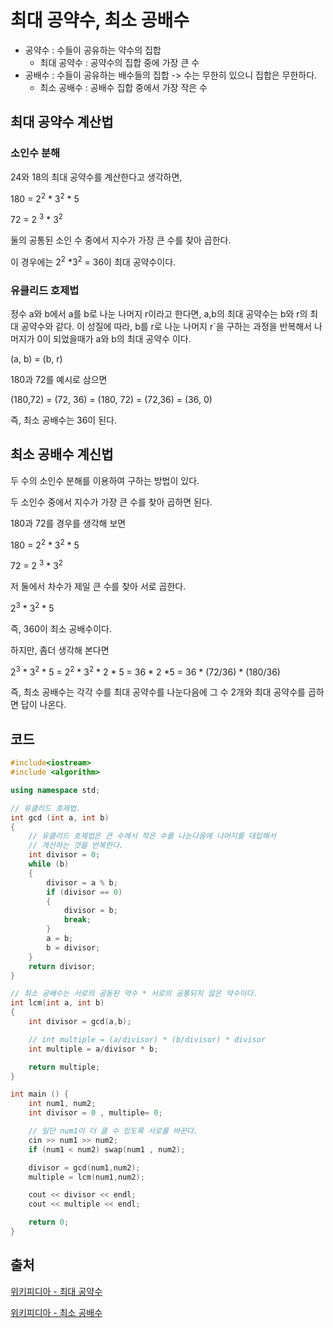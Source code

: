# 최대 공약수, 최소 공배수

- 공약수 : 수들이 공유하는 약수의 집합
  - 최대 공약수 : 공약수의 집합 중에 가장 큰 수
- 공배수 : 수들이 공유하는 배수들의 집합 -> 수는 무한히 있으니 집합은 무한하다.
  - 최소 공배수 : 공배수 집합 중에서 가장 작은 수



## 최대 공약수 계산법

### 소인수 분해

24와 18의 최대 공약수를 계산한다고 생각하면, 

180 = 2<sup>2</sup> * 3<sup>2</sup> * 5

72 = 2 <sup>3</sup> * 3<sup>2</sup>

둘의 공통된 소인 수 중에서 지수가 가장 큰 수를 찾아 곱한다.

이 경우에는 2<sup>2</sup> *3<sup>2</sup> = 36이 최대 공약수이다.

### 유클리드 호제법

정수 a와 b에서 a를 b로 나눈 나머지 r이라고 한다면, a,b의 최대 공약수는 b와 r의 최대 공약수와 같다. 이 성질에 따라, b를 r로 나눈 나머지 r`을 구하는 과정을 반복해서 나머지가 0이 되었을때가 a와 b의 최대 공약수 이다.

(a, b) = (b, r)

180과 72를 예시로 삼으면

(180,72) = (72, 36) = (180, 72) = (72,36) = (36, 0)

즉, 최소 공배수는 36이 된다.



## 최소 공배수 계신법

두 수의 소인수 분해를 이용하여 구하는 방법이 있다.

두 소인수 중에서 지수가 가장 큰 수를 찾아 곱하면 된다.

180과 72를  경우를 생각해 보면

180 = 2<sup>2</sup> * 3<sup>2</sup> * 5

72 = 2 <sup>3</sup> * 3<sup>2</sup>

저 둘에서 차수가 제일 큰 수를 찾아 서로 곱한다.

2<sup>3</sup> * 3<sup>2</sup> * 5

즉, 360이 최소 공배수이다.

하지만, 좀더 생각해 본다면

2<sup>3</sup> * 3<sup>2</sup> * 5 = 2<sup>2</sup> * 3<sup>2</sup> * 2 * 5 = 36 * 2 *5 = 36 * (72/36) * (180/36)

즉, 최소 공배수는 각각 수를 최대 공약수를 나눈다음에 그 수 2개와 최대 공약수를 곱하면 답이 나온다.



## 코드

```c++
#include<iostream>
#include <algorithm>

using namespace std;

// 유클리드 호제법.
int gcd (int a, int b)
{
    // 유클리드 호제법은 큰 수에서 작은 수를 나눈다음에 나머지를 대입해서
    // 계산하는 것을 반복한다.
    int divisor = 0;
    while (b)
    {
        divisor = a % b;
        if (divisor == 0) 
        {
            divisor = b;
            break;
        }
        a = b;
        b = divisor;
    }
    return divisor;
}

// 최소 공배수는 서로의 공동된 약수 * 서로의 공통되지 않은 약수이다.
int lcm(int a, int b)
{
    int divisor = gcd(a,b);

    // int multiple = (a/divisor) * (b/divisor) * divisor
    int multiple = a/divisor * b;

    return multiple;
}

int main () {
    int num1, num2;
    int divisor = 0 , multiple= 0;

    // 일단 num1이 더 클 수 있도록 서로를 바꾼다.
    cin >> num1 >> num2;
    if (num1 < num2) swap(num1 , num2);

    divisor = gcd(num1,num2);
    multiple = lcm(num1,num2);

    cout << divisor << endl;
    cout << multiple << endl;

    return 0;
}
```





## 출처

[위키피디아 - 최대 공약수](https://ko.wikipedia.org/wiki/최대공약수)

[위키피디아 - 최소 공배수](https://ko.wikipedia.org/wiki/최소공배수)